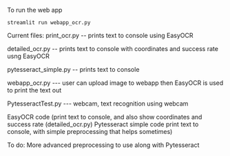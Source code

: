 To run the web app

`streamlit run webapp_ocr.py`

Current files: 
print_ocr.py -- prints text to console using EasyOCR 

detailed_ocr.py -- prints text to console with coordinates and success rate usng EasyOCR 

pytesseract_simple.py -- prints text to console 

webapp_ocr.py --- user can upload image to webapp then EasyOCR is used to print the text out

PytesseractTest.py --- webcam, text recognition using webcam

EasyOCR code (print text to console, and also show coordinates and success rate (detailed_ocr.py) Pytesseract simple code print text to console, with simple preprocessing that helps sometimes) 


To do: More advanced preprocessing to use along with Pytesseract
